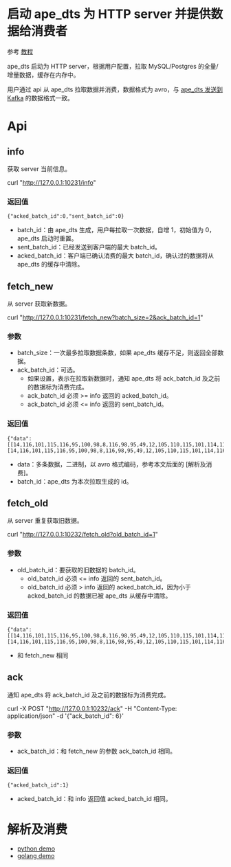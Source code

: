 # 启动 ape_dts 为 HTTP server 并提供数据给消费者

参考 [教程](/docs/en/tutorial/mysql_to_http_server_consumer.md)

ape_dts 启动为 HTTP server，根据用户配置，拉取 MySQL/Postgres 的全量/增量数据，缓存在内存中。

用户通过 api 从 ape_dts 拉取数据并消费，数据格式为 avro，与 [ape_dts 发送到 Kafka](/docs/zh/consumer/kafka_consumer.md) 的数据格式一致。

# Api

## info
获取 server 当前信息。

curl "http://127.0.0.1:10231/info"

### 返回值
```
{"acked_batch_id":0,"sent_batch_id":0}
```

- batch_id：由 ape_dts 生成，用户每拉取一次数据，自增 1，初始值为 0，ape_dts 启动时重置。
- sent_batch_id：已经发送到客户端的最大 batch_id。
- acked_batch_id：客户端已确认消费的最大 batch_id，确认过的数据将从 ape_dts 的缓存中清除。

## fetch_new
从 server 获取新数据。

curl "http://127.0.0.1:10231/fetch_new?batch_size=2&ack_batch_id=1"

### 参数
- batch_size：一次最多拉取数据条数，如果 ape_dts 缓存不足，则返回全部数据。
- ack_batch_id：可选。
    - 如果设置，表示在拉取新数据时，通知 ape_dts 将 ack_batch_id 及之前的数据标为消费完成。
    - ack_batch_id 必须 >= info 返回的 acked_batch_id。
    - ack_batch_id 必须 <= info 返回的 sent_batch_id。


### 返回值

```
{"data":[[14,116,101,115,116,95,100,98,8,116,98,95,49,12,105,110,115,101,114,116,2,4,4,105,100,6,105,110,116,8,76,111,110,103,10,118,97,108,117,101,6,105,110,116,8,76,111,110,103,0,0,2,4,4,105,100,4,2,10,118,97,108,117,101,4,2,0,0],[14,116,101,115,116,95,100,98,8,116,98,95,49,12,105,110,115,101,114,116,2,4,4,105,100,6,105,110,116,8,76,111,110,103,10,118,97,108,117,101,6,105,110,116,8,76,111,110,103,0,0,2,4,4,105,100,4,4,10,118,97,108,117,101,4,4,0,0]],"batch_id":1}
```

- data：多条数据，二进制，以 avro 格式编码，参考本文后面的 [解析及消费]。
- batch_id：ape_dts 为本次拉取生成的 id。

## fetch_old

从 server 重复获取旧数据。

curl "http://127.0.0.1:10232/fetch_old?old_batch_id=1"

### 参数

- old_batch_id：要获取的旧数据的 batch_id。
    - old_batch_id 必须 <= info 返回的 sent_batch_id。
    - old_batch_id 必须 > info 返回的 acked_batch_id，因为小于 acked_batch_id 的数据已被 ape_dts 从缓存中清除。

### 返回值

```
{"data":[[14,116,101,115,116,95,100,98,8,116,98,95,49,12,105,110,115,101,114,116,2,4,4,105,100,6,105,110,116,8,76,111,110,103,10,118,97,108,117,101,6,105,110,116,8,76,111,110,103,0,0,2,4,4,105,100,4,2,10,118,97,108,117,101,4,2,0,0],[14,116,101,115,116,95,100,98,8,116,98,95,49,12,105,110,115,101,114,116,2,4,4,105,100,6,105,110,116,8,76,111,110,103,10,118,97,108,117,101,6,105,110,116,8,76,111,110,103,0,0,2,4,4,105,100,4,4,10,118,97,108,117,101,4,4,0,0]],"batch_id":1}
```

- 和 fetch_new 相同

## ack

通知 ape_dts 将 ack_batch_id 及之前的数据标为消费完成。

curl -X POST "http://127.0.0.1:10232/ack" -H "Content-Type: application/json" -d '{"ack_batch_id": 6}'

### 参数

- ack_batch_id：和 fetch_new 的参数 ack_batch_id 相同。

### 返回值
```
{"acked_batch_id":1}
```

- acked_batch_id：和 info 返回值 acked_batch_id 相同。


# 解析及消费

- [python demo](https://github.com/apecloud/cubetran_udf_python)
- [golang demo](https://github.com/apecloud/cubetran_udf_golang)